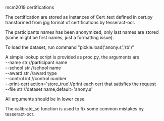 mcm2019 certifications

The certification are stored as instances of Cert_text defined in cert.py transformed from jpg format of certifications by tesseract-ocr.

The participants names has been anonymized, only last names are stored (some might be first names, just a formatting issue).

To load the dataset, run command "pickle.load('anony.s','rb')"

A simple lookup script is provided as proc.py, the arguments are  
	--name  str	//participant name  
	--school str	//school name  
	--award  str	//award type   
	--control	 int   //control number  
	--print-cert action='store_true'//print each cert that satisfies the request   
	--file str //dataset name,default='anony.s'  
 
All arguments should be in lower case.

The calibrate_sc function is used to fix some common mistakes by tesseract-ocr.

